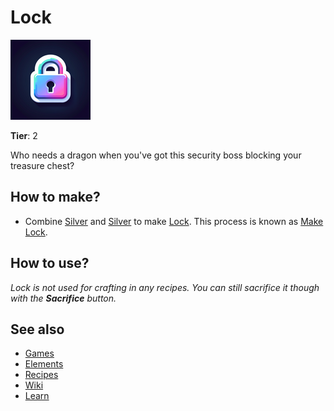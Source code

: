 # Lock

![](../images/item.lock.png)

**Tier**: 2

Who needs a dragon when you've got this security boss blocking your treasure chest?

## How to make?

* Combine [Silver](/wiki/elements/silver) and [Silver](/wiki/elements/silver) to make [Lock](/wiki/elements/lock). This process is known as [Make Lock](/wiki/recipes/make-lock).

## How to use?

_Lock is not used for crafting in any recipes. You can still sacrifice it though with the **Sacrifice** button._

## See also

* [Games](/wiki/games)
* [Elements](/wiki/elements)
* [Recipes](/wiki/recipes)
* [Wiki](/wiki/index)
* [Learn](/learn/index)